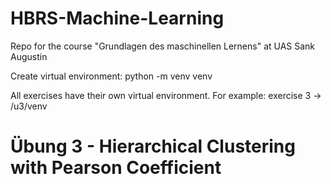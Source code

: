 # HBRS-Machine-Learning

Repo for the course "Grundlagen des maschinellen Lernens" at UAS Sank Augustin

Create virtual environment: python -m venv venv

All exercises have their own virtual environment. For example: exercise 3 -> /u3/venv


# Übung 3 - Hierarchical Clustering with Pearson Coefficient